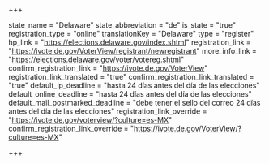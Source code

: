 +++

state_name = "Delaware"
state_abbreviation = "de"
is_state = "true"
registration_type = "online"
translationKey = "Delaware"
type = "register"
hp_link = "https://elections.delaware.gov/index.shtml"
registration_link = "https://ivote.de.gov/VoterView/registrant/newregistrant"
more_info_link = "https://elections.delaware.gov/voter/votereg.shtml"
confirm_registration_link = "https://ivote.de.gov/VoterView"
registration_link_translated = "true"
confirm_registration_link_translated = "true"
default_ip_deadline = "hasta 24 días antes del día de las elecciones"
default_online_deadline = "hasta 24 días antes del día de las elecciones"
default_mail_postmarked_deadline = "debe tener el sello del correo 24 días antes del día de las elecciones"
registration_link_override = "https://ivote.de.gov/voterview/?culture=es-MX"
confirm_registration_link_override = "https://ivote.de.gov/VoterView/?culture=es-MX"

+++